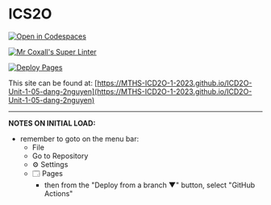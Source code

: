 # ICS2O

[![Open in Codespaces](https://classroom.github.com/assets/launch-codespace-7f7980b617ed060a017424585567c406b6ee15c891e84e1186181d67ecf80aa0.svg)](https://classroom.github.com/open-in-codespaces?assignment_repo_id=13909817)

[![Mr Coxall's Super Linter](https://github.com/MTHS-ICD2O-1-2023/ICD2O-Unit-1-05-dang-2nguyen/workflows/Mr%20Coxall's%20Super%20Linter/badge.svg)](https://github.com/MTHS-ICD2O-1-2023/ICD2O-Unit-1-05-dang-2nguyen/actions)

[![Deploy Pages](https://github.com/MTHS-ICD2O-1-2023/ICD2O-Unit-1-05-dang-2nguyen/workflows/Deploy%20Pages/badge.svg)](https://github.com/MTHS-ICD2O-1-2023/ICD2O-Unit-1-05-dang-2nguyen/actions)

This site can be found at: [https://MTHS-ICD2O-1-2023.github.io/ICD2O-Unit-1-05-dang-2nguyen](https://MTHS-ICD2O-1-2023.github.io/ICD2O-Unit-1-05-dang-2nguyen)

---

**NOTES ON INITIAL LOAD:**
- remember to goto on the menu bar:
  - File
  - Go to Repository
  - ⚙ Settings
  - 🗔 Pages
    - then from the "Deploy from a branch ▼" button, select "GitHub Actions"
